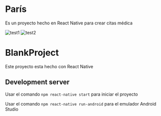 # París
Es un proyecto hecho en React Native para crear citas médica

![test1](https://repository-images.githubusercontent.com/371205301/f5d0ac80-be65-11eb-8a64-007d6eee87c0)
![test2](https://repository-images.githubusercontent.com/371205301/303a4980-be66-11eb-9d7c-50a33b63b90f)


# BlankProject

Este proyecto esta hecho con React Native

## Development server

Usar el comando `npm react-native start` para iniciar el proyecto

Usar el comando `npm react-native run-android` para el emulador Android Studio 
